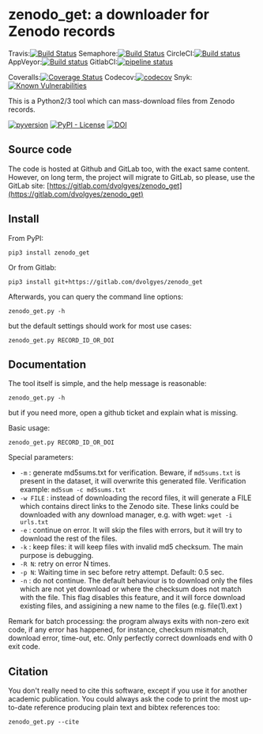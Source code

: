 zenodo_get: a downloader for Zenodo records
===========================================
Travis:[![Build Status](https://travis-ci.org/dvolgyes/zenodo_get.svg?branch=master)](https://travis-ci.org/dvolgyes/zenodo_get)
Semaphore:[![Build Status](https://semaphoreci.com/api/v1/dvolgyes/zenodo_get/branches/master/badge.svg)](https://semaphoreci.com/dvolgyes/zenodo_get)
CircleCI:[![Build status](https://circleci.com/gh/dvolgyes/zenodo_get.svg?style=svg)](https://circleci.com/gh/dvolgyes/zenodo_get)
AppVeyor:[![Build status](https://ci.appveyor.com/api/projects/status/f6hw96rhdl104ch9?svg=true)](https://ci.appveyor.com/project/dvolgyes/zenodo-get)
GitlabCI:[![pipeline status](https://gitlab.com/dvolgyes/zenodo_get/badges/master/pipeline.svg)](https://gitlab.com/dvolgyes/zenodo_get/commits/master)


Coveralls:[![Coverage Status](https://coveralls.io/repos/github/dvolgyes/zenodo_get/badge.svg?branch=master)](https://coveralls.io/github/dvolgyes/zenodo_get?branch=master)
Codecov:[![codecov](https://codecov.io/gh/dvolgyes/zenodo_get/branch/master/graph/badge.svg)](https://codecov.io/gh/dvolgyes/zenodo_get)
Snyk:[![Known Vulnerabilities](https://snyk.io/test/github/dvolgyes/zenodo_get/badge.svg?targetFile=requirements.txt)](https://snyk.io/test/github/dvolgyes/zenodo_get?targetFile=requirements.txt)

This is a Python2/3 tool which can mass-download files from Zenodo records.

[![pyversion](https://img.shields.io/pypi/pyversions/zenodo_get.svg)](https://pypi.org/project/zenodo-get/)
[![PyPI - License](https://img.shields.io/pypi/l/zenodo_get.svg)](https://gitlab.com/dvolgyes/zenodo_get/raw/master/LICENSE.txt)
[![DOI](https://zenodo.org/badge/DOI/10.5281/zenodo.1261812.svg)](https://doi.org/10.5281/zenodo.1261812)

Source code
-----------

The code is hosted at Github and GitLab too, with the exact same content.
However, on long term, the project will migrate to GitLab, so please, use the GitLab site:
[https://gitlab.com/dvolgyes/zenodo_get](https://gitlab.com/dvolgyes/zenodo_get)


Install
-------

From PyPI:
```
pip3 install zenodo_get
```

Or from Gitlab:
```
pip3 install git+https://gitlab.com/dvolgyes/zenodo_get
```


Afterwards, you can query the command line options:
```
zenodo_get.py -h
```

but the default settings should work for most use cases:
```
zenodo_get.py RECORD_ID_OR_DOI
```


Documentation
-------------
The tool itself is simple, and the help message is reasonable:

```
zenodo_get.py -h
```

but if you need more, open a github ticket and explain what is missing.

Basic usage:
```
zenodo_get.py RECORD_ID_OR_DOI
```

Special parameters:
- ``-m`` : generate md5sums.txt for verification. Beware, if `md5sums.txt` is
  present in the dataset, it will overwrite this generated file. Verification example:
  `md5sum -c md5sums.txt`
- ``-w FILE`` : instead of downloading the record files, it will
   generate a FILE which contains direct links to the Zenodo site. These links
   could be downloaded with any download manager, e.g. with wget:
   `wget -i urls.txt`
- ``-e`` : continue on error. It will skip the files with errors, but it will
    try to download the rest of the files.
- ``-k`` : keep files: it will keep files with invalid md5 checksum. The main purpose
   is debugging.
- ``-R N``: retry on error N times.
- ``-p N``: Waiting time in sec before retry attempt. Default: 0.5 sec.
- ``-n`` : do not continue. The default behaviour is to download only the files
   which are not yet download or where the checksum does not match with the file.
   This flag disables this feature, and it will force download existing files,
   and assigining a new name to the files (e.g. file(1).ext )


Remark for batch processing: the program always exits with non-zero exit code, if any error has happened,
for instance, checksum mismatch, download error, time-out, etc. Only perfectly correct
downloads end with 0 exit code.

Citation
--------

You don't really need to cite this software, except if you use it for another academic publication.
You could always ask the code to print the most up-to-date reference producing plain text and
bibtex references too:

```
zenodo_get.py --cite
```
